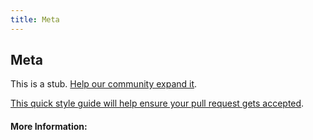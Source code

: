 ```yaml
---
title: Meta
---
```


## Meta

This is a stub. [Help our community expand it](https://github.com/freecodecamp/guides/tree/master/src/pages/articles/meta/index.md).

[This quick style guide will help ensure your pull request gets accepted](https://github.com/freeCodeCamp/guides/blob/master/README.md).

<!-- The article goes here, in GitHub-flavored Markdown. Feel free to add YouTube videos, images, and CodePen/JSBin embeds  -->

#### More Information:
<!-- Please add any articles you think might be helpful to read before writing the article -->


